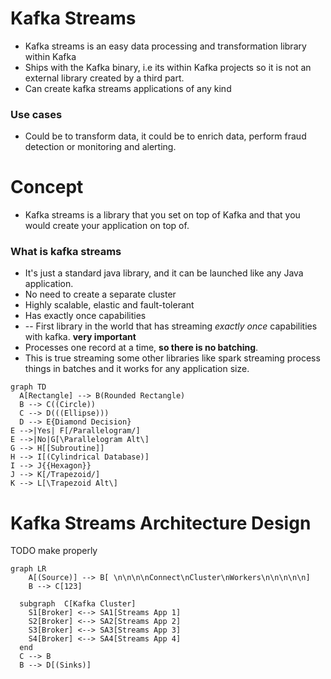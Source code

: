 # Kafka Streams

- Kafka streams is an easy data processing and transformation library within Kafka
- Ships with the Kafka binary, i.e its within Kafka projects so it is not an external library created by a third part.
- Can create kafka streams applications of any kind

### Use cases

- Could be to transform data, it could be to enrich data, perform fraud detection or monitoring and alerting.

# Concept

- Kafka streams is a library that you set on top of Kafka and that you would create your application on top of.

### What is kafka streams

- It's just a standard java library, and it can be launched like any Java application.
- No need to create a separate cluster
- Highly scalable, elastic and fault-tolerant
- Has exactly once capabilities
- -- First library in the world that has streaming *exactly once* capabilities with kafka. **very important**
- Processes one record at a time, **so there is no batching**.
- This is true streaming some other libraries like spark streaming process things in batches and it works for any
  application size.

```mermaid
graph TD
  A[Rectangle] --> B(Rounded Rectangle)
  B --> C((Circle))
  C --> D(((Ellipse)))
  D --> E{Diamond Decision}
E -->|Yes| F[/Parallelogram/]
E -->|No|G[\Parallelogram Alt\]
G --> H[[Subroutine]]
H --> I[(Cylindrical Database)]
I --> J{{Hexagon}}
J --> K[/Trapezoid/]
K --> L[\Trapezoid Alt\]

```

# Kafka Streams Architecture Design
TODO make properly
```mermaid
graph LR
    A[(Source)] --> B[ \n\n\n\nConnect\nCluster\nWorkers\n\n\n\n\n]
    B --> C[123]

  subgraph  C[Kafka Cluster]
    S1[Broker] <--> SA1[Streams App 1]
    S2[Broker] <--> SA2[Streams App 2]
    S3[Broker] <--> SA3[Streams App 3]
    S4[Broker] <--> SA4[Streams App 4]
  end
  C --> B
  B --> D[(Sinks)]

```